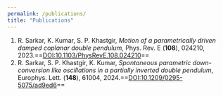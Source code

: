 ```yaml
---
permalink: /publications/
title: "Publications"
---
```


 1. R. Sarkar, K. Kumar, S. P. Khastgir, *Motion of a parametrically driven damped coplanar double pendulum*, Phys. Rev. E (**108**), 024210, 2023.==[DOI:10.1103/PhysRevE.108.024210](https://journals.aps.org/pre/abstract/10.1103/PhysRevE.108.024210)==
 2. R. Sarkar, S. P. Khastgir,  K. Kumar, *Spontaneous parametric down-conversion like oscillations in a partially inverted double pendulum*, Europhys. Lett. (**148**), 61004, 2024.==[DOI:10.1209/0295-5075/ad9ed6](https://iopscience.iop.org/article/10.1209/0295-5075/ad9ed6)==
